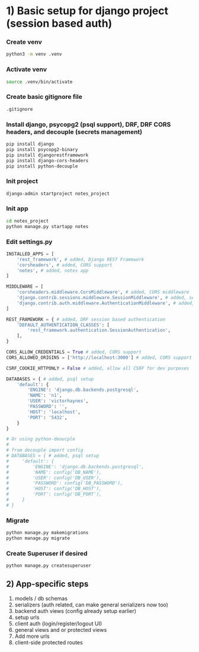 # 1) Basic setup for django project (session based auth)
### Create venv
```sh
python3 -m venv .venv
```

### Activate venv
```sh
source .venv/bin/activate
```

### Create basic gitignore file
```txt
.gitignore
```

### Install django, psycopg2 (psql support), DRF, DRF CORS headers, and decouple (secrets management)
```sh
pip install django
pip install psycopg2-binary
pip install djangorestframework
pip install django-cors-headers
pip install python-decouple
```

### Init project
```sh
django-admin startproject notes_project
```

### Init app
```sh
cd notes_project
python manage.py startapp notes
```

### Edit settings.py
```py
INSTALLED_APPS = [
    'rest_framework', # added, Django REST Framework
    'corsheaders', # added, CORS support
    'notes', # added, notes app
]

MIDDLEWARE = [
    'corsheaders.middleware.CorsMiddleware', # added, CORS middleware
    'django.contrib.sessions.middleware.SessionMiddleware', # added, session middleware for DRF
    'django.contrib.auth.middleware.AuthenticationMiddleware', # added, authentication middleware for DRF]
]

REST_FRAMEWORK = { # added, DRF session based authentication
    'DEFAULT_AUTHENTICATION_CLASSES': [
        'rest_framework.authentication.SessionAuthentication',
    ],
}

CORS_ALLOW_CREDENTIALS = True # added, CORS support
CORS_ALLOWED_ORIGINS = ['http://localhost:3000'] # added, CORS support

CSRF_COOKIE_HTTPONLY = False # added, allow all CSRF for dev purposes

DATABASES = { # added, psql setup
    'default': {
        'ENGINE': 'django.db.backends.postgresql',
        'NAME': 'n1',
        'USER': 'victorhaynes',
        'PASSWORD': '',
        'HOST': 'localhost',
        'PORT': '5432',
    }
}

# Or using python-deoucple
#
# from decouple import config
# DATABASES = { # added, psql setup
#     'default': {
#         'ENGINE': 'django.db.backends.postgresql',
#         'NAME': config('DB_NAME'),
#         'USER': config('DB_USER'),
#         'PASSWORD': config('DB_PASSWORD'),
#         'HOST': config('DB_HOST'),
#         'PORT': config('DB_PORT'),
#     }
# }
```

### Migrate
```sh
python manage.py makemigrations
python manage.py migrate
```

### Create Superuser if desired
```sh
python manage.py createsuperuser
```

## 2) App-specific steps
1) models / db schemas
2) serializers (auth related, can make general serializers now too)
3) backend auth views (config already setup earlier)
5) setup urls
6) client auth (login/register/logout UI)
7) general views and or protected views
8) Add more urls
8) client-side protected routes
